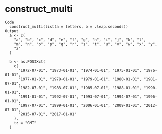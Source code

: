 # construct_multi

    Code
      construct_multi(list(a = letters, b = .leap.seconds))
    Output
      a <- c(
        "a", "b", "c", "d", "e", "f", "g", "h", "i", "j", "k", "l",
        "m", "n", "o", "p", "q", "r", "s", "t", "u", "v", "w", "x", "y",
        "z"
      )
      
      b <- as.POSIXct(
        c(
          "1972-07-01", "1973-01-01", "1974-01-01", "1975-01-01", "1976-01-01",
          "1977-01-01", "1978-01-01", "1979-01-01", "1980-01-01", "1981-07-01",
          "1982-07-01", "1983-07-01", "1985-07-01", "1988-01-01", "1990-01-01",
          "1991-01-01", "1992-07-01", "1993-07-01", "1994-07-01", "1996-01-01",
          "1997-07-01", "1999-01-01", "2006-01-01", "2009-01-01", "2012-07-01",
          "2015-07-01", "2017-01-01"
        ),
        tz = "GMT"
      )
      


